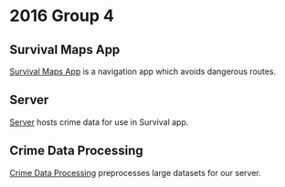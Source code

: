 2016 Group 4
============

Survival Maps App
------------
[Survival Maps App](https://github.com/jhu-oose/2016-group-4/tree/master/SurvivalApp) is a navigation app which avoids dangerous routes.

Server
------
[Server](https://github.com/jhu-oose/2016-group-4/tree/master/Server) hosts crime data for use in Survival app.

Crime Data Processing
---------------------
[Crime Data Processing](https://github.com/jhu-oose/2016-group-4/tree/master/CrimeDataProcessing) preprocesses large datasets for our server.

